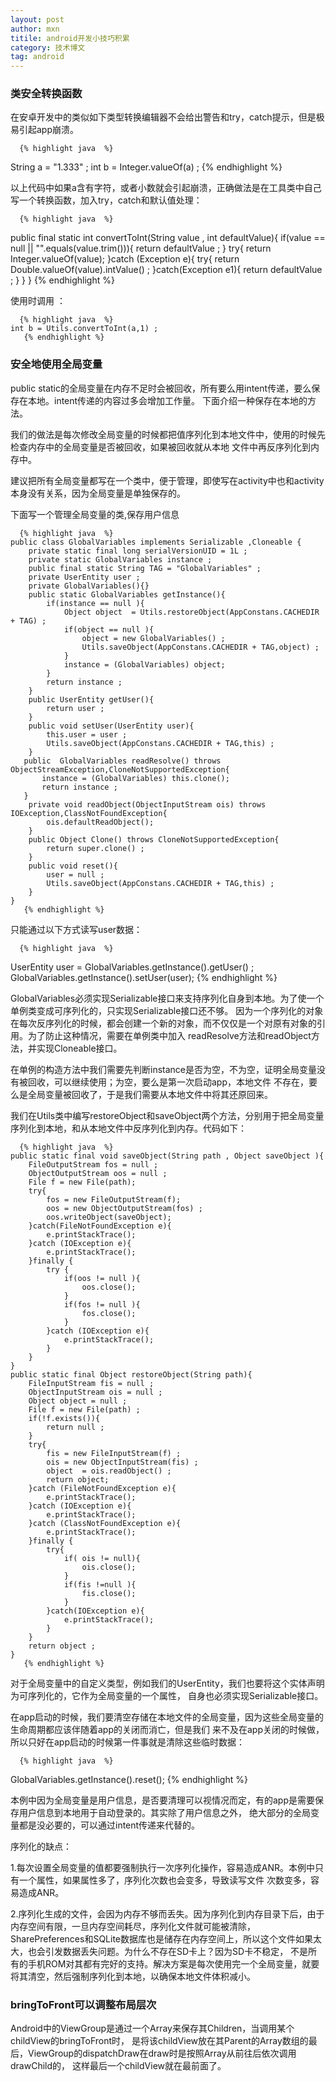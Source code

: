 ```yaml
---
layout: post
author: mxn
titile: android开发小技巧积累
category: 技术博文
tag: android
---
```


### 类安全转换函数

在安卓开发中的类似如下类型转换编辑器不会给出警告和try，catch提示，但是极易引起app崩溃。

      {% highlight java  %}
String a = "1.333" ;
int b = Integer.valueOf(a) ; 
      {% endhighlight %}
      
以上代码中如果a含有字符，或者小数就会引起崩溃，正确做法是在工具类中自己写一个转换函数，加入try，catch和默认值处理：

      {% highlight java  %}
 public final static int convertToInt(String value , int defaultValue){
        if(value == null || "".equals(value.trim())){
            return defaultValue ;
        }
        try{
            return Integer.valueOf(value);
        }catch (Exception e){
            try{
                return Double.valueOf(value).intValue() ;
            }catch(Exception e1){
                return defaultValue ;
            }
        }
    }
          {% endhighlight %}
          
          
使用时调用 ：

      {% highlight java  %}
    int b = Utils.convertToInt(a,1) ;
       {% endhighlight %}

<!-- more -->

### 安全地使用全局变量

public static的全局变量在内存不足时会被回收，所有要么用intent传递，要么保存在本地。intent传递的内容过多会增加工作量。
下面介绍一种保存在本地的方法。

我们的做法是每次修改全局变量的时候都把值序列化到本地文件中，使用的时候先检查内存中的全局变量是否被回收，如果被回收就从本地
文件中再反序列化到内存中。

建议把所有全局变量都写在一个类中，便于管理，即使写在activity中也和activity本身没有关系，因为全局变量是单独保存的。

下面写一个管理全局变量的类,保存用户信息

      {% highlight java  %}
    public class GlobalVariables implements Serializable ,Cloneable {
        private static final long serialVersionUID = 1L ;
        private static GlobalVariables instance ;
        public final static String TAG = "GlobalVariables" ;
        private UserEntity user ;
        private GlobalVariables(){}
        public static GlobalVariables getInstance(){
            if(instance == null ){
                Object object  = Utils.restoreObject(AppConstans.CACHEDIR + TAG) ;
                if(object == null ){
                    object = new GlobalVariables() ;
                    Utils.saveObject(AppConstans.CACHEDIR + TAG,object) ;
                }
                instance = (GlobalVariables) object;
            }
            return instance ;
        }
        public UserEntity getUser(){
            return user ;
        }
        public void setUser(UserEntity user){
            this.user = user ;
            Utils.saveObject(AppConstans.CACHEDIR + TAG,this) ;
        }
       public  GlobalVariables readResolve() throws ObjectStreamException,CloneNotSupportedException{
           instance = (GlobalVariables) this.clone();
           return instance ;
       }
        private void readObject(ObjectInputStream ois) throws IOException,ClassNotFoundException{
            ois.defaultReadObject();
        }
        public Object Clone() throws CloneNotSupportedException{
            return super.clone() ;
        }
        public void reset(){
            user = null ;
            Utils.saveObject(AppConstans.CACHEDIR + TAG,this) ;
        }
    }
       {% endhighlight %}

只能通过以下方式读写user数据：

      {% highlight java  %}
   UserEntity user = GlobalVariables.getInstance().getUser() ;
   GlobalVariables.getInstance().setUser(user);
       {% endhighlight %}
       
       
GlobalVariables必须实现Serializable接口来支持序列化自身到本地。为了使一个单例类变成可序列化的，只实现Serializable接口还不够。
因为一个序列化的对象在每次反序列化的时候，都会创建一个新的对象，而不仅仅是一个对原有对象的引用。为了防止这种情况，需要在单例类中加入
readResolve方法和readObject方法，并实现Cloneable接口。

在单例的构造方法中我们需要先判断instance是否为空，不为空，证明全局变量没有被回收，可以继续使用；为空，要么是第一次启动app，本地文件
不存在，要么是全局变量被回收了，于是我们需要从本地文件中将其还原回来。

我们在Utils类中编写restoreObject和saveObject两个方法，分别用于把全局变量序列化到本地，和从本地文件中反序列化到内存。代码如下：

      {% highlight java  %}
    public static final void saveObject(String path , Object saveObject ){
        FileOutputStream fos = null ;
        ObjectOutputStream oos = null ;
        File f = new File(path);
        try{
            fos = new FileOutputStream(f);
            oos = new ObjectOutputStream(fos) ;
            oos.writeObject(saveObject);
        }catch(FileNotFoundException e){
            e.printStackTrace();
        }catch (IOException e){
            e.printStackTrace();
        }finally {
            try {
                if(oos != null ){
                    oos.close();
                }
                if(fos != null ){
                    fos.close();
                }
            }catch (IOException e){
                e.printStackTrace();
            }
        }
    }
    public static final Object restoreObject(String path){
        FileInputStream fis = null ;
        ObjectInputStream ois = null ;
        Object object = null ;
        File f = new File(path) ;
        if(!f.exists()){
            return null ;
        }
        try{
            fis = new FileInputStream(f) ;
            ois = new ObjectInputStream(fis) ;
            object  = ois.readObject() ;
            return object;
        }catch (FileNotFoundException e){
            e.printStackTrace();
        }catch (IOException e){
            e.printStackTrace();
        }catch (ClassNotFoundException e){
            e.printStackTrace();
        }finally {
            try{
                if( ois != null){
                    ois.close();
                }
                if(fis !=null ){
                    fis.close();
                }
            }catch(IOException e){
                e.printStackTrace();
            }
        }
        return object ;
    }
       {% endhighlight %}


对于全局变量中的自定义类型，例如我们的UserEntity，我们也要将这个实体声明为可序列化的，它作为全局变量的一个属性，
自身也必须实现Serializable接口。

在app启动的时候，我们要清空存储在本地文件的全局变量，因为这些全局变量的生命周期都应该伴随着app的关闭而消亡，但是我们
来不及在app关闭的时候做，所以只好在app启动的时候第一件事就是清除这些临时数据：

      {% highlight java  %}
GlobalVariables.getInstance().reset();
       {% endhighlight %}
       
本例中因为全局变量是用户信息，是否要清理可以视情况而定，有的app是需要保存用户信息到本地用于自动登录的。其实除了用户信息之外，
绝大部分的全局变量都是没必要的，可以通过intent传递来代替的。

序列化的缺点：

1.每次设置全局变量的值都要强制执行一次序列化操作，容易造成ANR。本例中只有一个属性，如果属性多了，序列化次数也会变多，导致读写文件
次数变多，容易造成ANR。

2.序列化生成的文件，会因为内存不够而丢失。因为序列化到内存目录下后，由于内存空间有限，一旦内存空间耗尽，序列化文件就可能被清除，
SharePreferences和SQLite数据库也是储存在内存空间上，所以这个文件如果太大，也会引发数据丢失问题。为什么不存在SD卡上？因为SD卡不稳定，
不是所有的手机ROM对其都有完好的支持。解决方案是每次使用完一个全局变量，就要将其清空，然后强制序列化到本地，以确保本地文件体积减小。


### bringToFront可以调整布局层次

Android中的ViewGroup是通过一个Array来保存其Children，当调用某个childView的bringToFront时，
是将该childView放在其Parent的Array数组的最后，ViewGroup的dispatchDraw在draw时是按照Array从前往后依次调用drawChild的，
这样最后一个childView就在最前面了。


